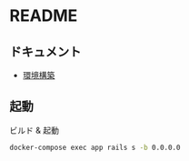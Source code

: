 # README

## ドキュメント

- [環境構築](./doc/environment.md)

## 起動

ビルド & 起動

```bash
docker-compose exec app rails s -b 0.0.0.0
```

